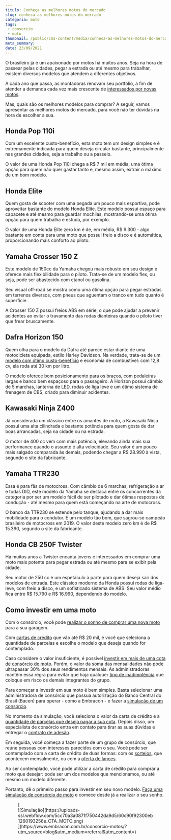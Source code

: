 ```yaml
---
titulo: Conheça as melhores motos do mercado
slug: conheca-as-melhores-motos-do-mercado
categoria: moto
tags:
 - consorcio
 - moto
thumbnail: /public/cms-content/media/conheca-as-melhores-motos-do-mercado.jpg
meta_summary: 
date: 23/09/2021
---
```

O brasileiro já é um apaixonado por motos há muitos anos. Seja na hora de passear pelas cidades, pegar a estrada ou até mesmo para trabalhar, existem diversos modelos que atendem a diferentes objetivos.

A cada ano que passa, as montadoras renovam seu portfólio, a fim de atender a demanda cada vez mais crescente de [interessados por novas motos](https://www.embracon.com.br/blog/como-escolher-um-consorcio-de-moto).

Mas, quais são os melhores modelos para comprar? A seguir, vamos apresentar as melhores motos do mercado, para você não ter dúvidas na hora de escolher a sua.

Honda Pop 110i 
---------------

Com um excelente custo-benefício, esta moto tem um design simples e é extremamente indicada para quem deseja circular bastante, principalmente nas grandes cidades, seja a trabalho ou a passeio.

O valor de uma Honda Pop 110i chega a R$ 7 mil em média, uma ótima opção para quem não quer gastar tanto e, mesmo assim, extrair o máximo de um bom modelo.

Honda Elite 
------------

Quem gosta de scooter com uma pegada um pouco mais esportiva, pode aproveitar bastante do modelo Honda Elite. Este modelo possui espaço para capacete e até mesmo para guardar mochilas, mostrando-se uma ótima opção para quem trabalha e estuda, por exemplo.

O valor de uma Honda Elite zero km é de, em média, R$ 9.300 - algo bastante em conta para uma moto que possui freio a disco e é automática, proporcionando mais conforto ao piloto.

Yamaha Crosser 150 Z 
---------------------

Este modelo de 150cc da Yamaha chegou mais robusto em seu design e oferece mais flexibilidade para o piloto. Trata-se de um modelo flex, ou seja, pode ser abastecido com etanol ou gasolina.

Seu visual off-road se mostra como uma ótima opção para pegar estradas em terrenos diversos, com pneus que aguentam o tranco em tudo quanto é superfície.

A Crosser 150 Z possui freios ABS em série, o que pode ajudar a prevenir acidentes ao evitar o travamento das rodas dianteiras quando o piloto tiver que frear bruscamente.

Dafra Horizon 150 
------------------

Quem olha para o modelo da Dafra até parece estar diante de uma motocicleta equipada, estilo Harley Davidson. Na verdade, trata-se de um [modelo com ótimo custo-benefício](https://www.embracon.com.br/blog/confira-5-vantagens-de-ter-uma-moto) e economia de combustível: com 12,8 cv, ela roda até 30 km por litro.

O modelo oferece bom posicionamento para os braços, com pedaleiras largas e banco bem espaçoso para o passageiro. A Horizon possui câmbio de 5 marchas, lanterna de LED, rodas de liga leve e um ótimo sistema de frenagem de CBS, criado para diminuir acidentes.

Kawasaki Ninja Z400 
--------------------

Já considerada um clássico entre os amantes de moto, a Kawasaki Ninja possui uma alta cilindrada e bastante potência para quem gosta de dar boas arrancadas, seja na cidade ou na estrada.

O motor de 400 cc vem com mais potência, elevando ainda mais sua performance quando o assunto é alta velocidade. Seu valor é um pouco mais salgado comparada às demais, podendo chegar a R$ 28.990 à vista, segundo o site da fabricante.

Yamaha TTR230 
--------------

Essa é para fãs de motocross. Com câmbio de 6 marchas, refrigeração a ar e todas DID, este modelo da Yamaha se destaca entre os concorrentes da categoria por ser um modelo fácil de ser pilotado e dar ótimas respostas de condução - até mesmo para quem está começando na arte de motocross.

O banco da TTR230 se estende pelo tanque, ajudando a dar mais mobilidade para o condutor. É um modelo tão bom, que sagrou-se campeão brasileiro de motocross em 2019. O valor deste modelo zero km é de R$ 15.390, segundo o site da fabricante.

Honda CB 250F Twister 
----------------------

Há muitos anos a Twister encanta jovens e interessados em comprar uma moto mais potente para pegar estrada ou até mesmo para se exibir pela cidade.

Seu motor de 250 cc é um espetáculo à parte para quem deseja sair dos modelos de entrada. Este clássico moderno da Honda possui rodas de liga-leve, com freio a disco, e um sofisticado sistema de ABS. Seu valor médio fica entre R$ 15.790 e R$ 16.990, dependendo do modelo.

Como investir em uma moto 
--------------------------

Com o consórcio, você pode [realizar o sonho de comprar uma nova moto](https://www.embracon.com.br/blog/saiba-tudo-sobre-consorcio-de-motos) para a sua garagem.

Com [cartas de crédito](https://www.embracon.com.br/blog/tudo-o-que-voce-precisa-saber-sobre-a-carta-de-credito-de-consorcios) que vão até R$ 20 mil, é você que seleciona a quantidade de parcelas e escolhe o modelo que deseja quando for contemplado.

Caso considere o valor insuficiente, é possível [investir em mais de uma cota de consórcio de moto](https://www.embracon.com.br/blog/afinal-posso-fazer-mais-de-um-consorcio-ao-mesmo-tempo-entenda). Porém, o valor da soma das mensalidades não pode ultrapassar 30% dos seus rendimentos mensais. As administradoras mantêm essa regra para evitar que haja qualquer [tipo de inadimplência](https://www.embracon.com.br/blog/nao-consigo-pagar-meu-consorcio-e-agora) que coloque em risco os demais integrantes do grupo.

Para começar a investir em sua moto é bem simples. Basta selecionar uma administradora de consórcio que possua autorização do Banco Central do Brasil (Bacen) para operar - como a Embracon - e fazer a [simulação de um consórcio](https://www.embracon.com.br/blog/simulacao-de-consorcio).

No momento da simulação, você seleciona o valor da carta de crédito e a [quantidade de parcelas que deseja pagar a sua cota](https://www.embracon.com.br/blog/11-coisas-que-voce-precisa-saber-sobre-a-parcela-do-consorcio). Depois disso, um especialista de consórcio entra em contato para tirar as suas dúvidas e entregar o [contrato de adesão](https://www.embracon.com.br/blog/saiba-o-que-avaliar-antes-de-assinar-um-contrato-de-consorcio).

Em seguida, você começa a fazer parte de um grupo de consórcio, que reúne pessoas com interesses parecidos com o seu. Você pode ser contemplado com a carta de crédito de duas formas: com os [sorteios](https://www.embracon.com.br/conhecaoconsorcio/como-sao-realizados-os-sorteios-nas-assembleias), que acontecem mensalmente, ou com a [oferta de lances](https://www.embracon.com.br/blog/como-funcionam-os-tipos-de-lances-no-consorcio).

Ao ser contemplado, você pode utilizar a carta de crédito para comprar a moto que desejar: pode ser um dos modelos que mencionamos, ou até mesmo um modelo diferente.

Portanto, dê o primeiro passo para investir em seu novo modelo. [Faça uma simulação de consórcio de moto](https://www.embracon.com.br/consorcio-motos) e comece desde já a realizar o seu sonho.

<figure class="w-richtext-figure-type-image w-richtext-align-center">[<div>![Simulação](https://uploads-ssl.webflow.com/5cc70a3a0871f750442da9d5/60c90f92300eb1260193256e_CTA_MOTO.png)</div>](https://www.embracon.com.br/consorcio-motos/?utm_source=blog&utm_medium=referral&utm_content=)</figure>
